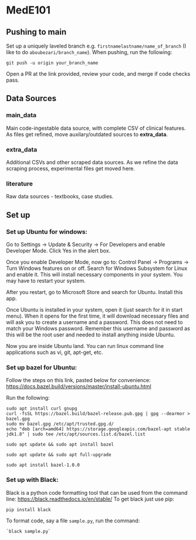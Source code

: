 # MedE101

## Pushing to main

Set up a uniquely laveled branch e.g. `firstnamelastname/name_of_branch` (I like to do `aboubezari/branch_name`). When pushing, run the following: 
```
git push -u origin your_branch_name
```
Open a PR at the link provided, review your code, and merge if code checks pass.

## Data Sources

### main_data
Main code-ingestable data source, with complete CSV of clinical features. As files get refined, move auxilary/outdated sources to **extra_data**.

### extra_data
Additional CSVs and other scraped data sources. As we refine the data scraping process, experimental files get moved here.

### literature
Raw data sources - textbooks, case studies.

## Set up
### Set up Ubuntu for windows:
Go to Settings -> Update & Security -> For Developers and enable Developer Mode. Click Yes in the alert box.

Once you enable Developer Mode, now go to: Control Panel -> Programs -> Turn Windows features on or off. Search for Windows Subsystem for Linux and enable it. This will install necessary components in your system. You may have to restart your system.

After you restart, go to Microsoft Store and search for Ubuntu. Install this app.

Once Ubuntu is installed in your system, open it (just search for it in start menu). When it opens for the first time, it will download necessary files and will ask you to create a username and a password. This does not need to match your Windows password. Remember this username and password as this will be the root user and needed to install anything inside Ubuntu.

Now you are inside Ubuntu land. You can run linux command line applications such as vi, git, apt-get, etc.

### Set up bazel for Ubuntu: 
Follow the steps on this link, pasted below for convenience: https://docs.bazel.build/versions/master/install-ubuntu.html

Run the following: 
```
sudo apt install curl gnupg
curl -fsSL https://bazel.build/bazel-release.pub.gpg | gpg --dearmor > bazel.gpg
sudo mv bazel.gpg /etc/apt/trusted.gpg.d/
echo "deb [arch=amd64] https://storage.googleapis.com/bazel-apt stable jdk1.8" | sudo tee /etc/apt/sources.list.d/bazel.list
```

```
sudo apt update && sudo apt install bazel
```

```
sudo apt update && sudo apt full-upgrade
```

```
sudo apt install bazel-1.0.0
```
### Set up with Black:
Black is a python code formatting tool that can be used from the command line: https://black.readthedocs.io/en/stable/ 
To get black just use pip: 
```
pip install black
```
To format code, say a file `sample.py`, run the command: 
```
`black sample.py`
```
